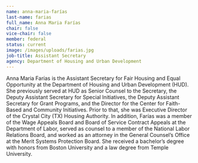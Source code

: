 ```yaml
---
name: anna-maria-farías
last-name: farias
full_name: Anna Maria Farías
chair: false
vice-chair: false
member: federal
status: current
image: /images/uploads/farias.jpg
job-title: Assistant Secretary
agency: Department of Housing and Urban Development
---
```


Anna Maria Farías is the Assistant Secretary for Fair Housing and Equal
Opportunity at the Department of Housing and Urban Development (HUD).  She
previously served at HUD as Senior Counsel to the Secretary, the Deputy
Assistant Secretary for Special Initiatives, the Deputy Assistant Secretary
for Grant Programs, and the Director for the Center for Faith-Based and
Community Initiatives.  Prior to that, she was Executive Director of the
Crystal City (TX) Housing Authority.  In addition, Farías was a member of the
Wage Appeals Board and Board of Service Contract Appeals at the Department of
Labor, served as counsel to a member of the National Labor Relations Board,
and worked as an attorney in the General Counsel’s Office at the Merit Systems
Protection Board.  She received a bachelor’s degree with honors from Boston
University and a law degree from Temple University.